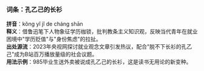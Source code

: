 <!-- 作者 DeepSeek R1 2025/02/22 -->
### 词条：孔乙己的长衫  
**拼音**：kǒng yǐ jǐ de cháng shān  
**释义**：借鲁迅笔下人物象征学历枷锁，批判教条主义知识观，反映当代青年在就业困境中"学历贬值"与"身份焦虑"的拉扯。  
**出处源流**：2023年央视网探讨就业观念文章引发热议，配合"脱不下长衫的孔乙己"成为B站百万播放量级的社会议题。  
**用法示例**：985毕业生送外卖被说成孔乙己的长衫，这是读书无用论的新变种。
